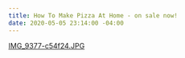 ```yaml
---
title: How To Make Pizza At Home - on sale now!
date: 2020-05-05 23:14:00 -04:00
---
```


[IMG_9377-c54f24.JPG](/uploads/IMG_9377-c54f24.JPG)